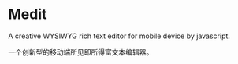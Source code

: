 # Medit

A creative WYSIWYG rich text editor for mobile device by javascript. 

一个创新型的移动端所见即所得富文本编辑器。
